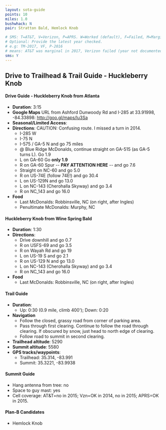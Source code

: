 ```yaml
---
layout: sota-guide
points: 10
miles: 1.0
bushwhack: N
pair: Stratton Bald, Hemlock Knob

# SMS: T=AT&T, V=Verizon, P=APRS. W=Worked (default), F=Failed, M=Marginal (some failed).
# Optional: Provide the latest year checked.
# e.g: TM-2017, VF, P-2016
# means: AT&T was marginal in 2017, Verizon failed (year not documented), APRS worked in 2016.
sms: Y
---
```

Drive to Trailhead & Trail Guide - Huckleberry Knob
--------------------------------------------------------
#### Drive Guide - Huckleberry Knob from Atlanta

* **Duration**: 3:15
* **Google Maps** URL from Ashford Dunwoody Rd and I-285 at 33.91998, -84.33898: http://goo.gl/maps/lu3Sa
* **Seasonal/Limited Access**:
* **Directions**: CAUTION: Confusing route.  I missed a turn in 2014.
    * I-285 W
    * I-75 N
    * I-575 / GA-5 N and go 75 miles
    * @ Blue Ridge McDonalds, continue straight on GA-515 (as GA-5 turns L). Go 1.9
    * L on GA-60 Go **only 1.9**
    * R on GA-60 Spur -- **PAY ATTENTION HERE** -- and go 7.6 
    * Straight on NC-60 and go 5.0
    * R on US-74E (follow 74E!) and go 30.4
    * L on US-129N and go 13.0
    * L on NC-143 (Cherohalla Skyway) and go 3.4
    * R on NC_143 and go 16.0
* **Food**
    * Last McDonalds: Robbinsville, NC (on right, after Ingles)
    * Penultimate McDonalds: Murphy, NC

#### Huckleberry Knob from Wine Spring Bald
* **Duration**: 1:30
* **Directions**:
    * Drive downhill and go 0.7
    * R on USFS-69 and go 3.5
    * R on Wayah Rd and go 19
    * L on US-19 S and go 2.1
    * R on US-129 N and go 13.0
    * L on NC-143 (Cherohalla Skyway) and go 3.4
    * R on NC_143 and go 16.0
* **Food**
    * Last McDonalds: Robbinsville, NC (on right, after Ingles)

#### Trail Guide

* **Duration**: 
	* Up: 0:30 (0.9 mile, climb 400'); Down: 0:20
* **Navigation**
    * Follow the closed, grassy road from corner of parking area.
    * Pass through first clearing.  Continue to follow the road through clearing.  If obscured by snow, just head to north edge of clearing.
    * Follow road to summit in second clearing.
* **Trailhead altitude**: 5290
* **Summit altitude**: 5580
* **GPS tracks/waypoints**:
    * Trailhead: 35.314, -83.991
    * Summit: 35.3221, -83.9938

#### Summit Guide

* Hang antenna from tree: no
* Space to guy mast: yes
* Cell coverage: AT&T=no in 2015; Vzn=OK in 2014, no in 2015; APRS=OK in 2015.

#### Plan-B Candidates

* Hemlock Knob
